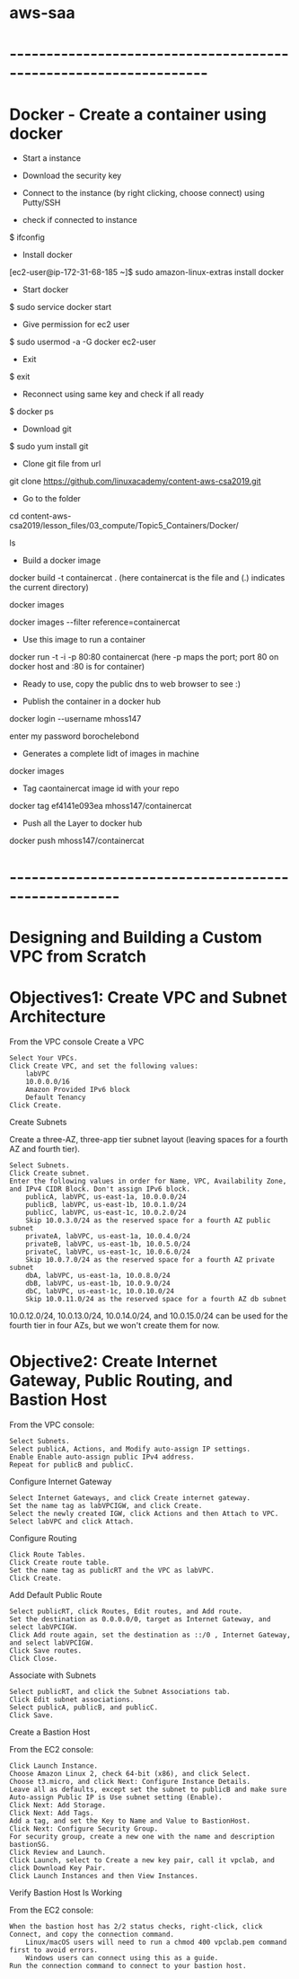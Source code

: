 # aws-saa



# -----------------------------------------------------------------

# Docker - Create a container using docker

- Start a instance

- Download the security key

- Connect to the instance (by right clicking, choose connect) using Putty/SSH


- check if connected to instance

$ ifconfig


- Install docker

[ec2-user@ip-172-31-68-185 ~]$ sudo amazon-linux-extras install docker


- Start docker

$ sudo service docker start


- Give permission for ec2 user

$ sudo usermod -a -G docker ec2-user


- Exit

$ exit


- Reconnect using same key and check if all ready 

$ docker ps


- Download git

$ sudo yum install git


- Clone git file from url

git clone https://github.com/linuxacademy/content-aws-csa2019.git


- Go to the folder

cd content-aws-csa2019/lesson_files/03_compute/Topic5_Containers/Docker/

ls



-  Build a docker image

docker build -t containercat .    (here containercat is the file and (.) indicates the current directory)

docker images

docker images --filter reference=containercat


- Use this image to run a container

docker run -t -i -p 80:80 containercat      (here -p maps the port; port 80 on docker host and :80 is for container)


- Ready to use, copy the public dns to web browser to see :)


- Publish the container in a docker hub

docker login --username mhoss147

enter my password borochelebond


- Generates a complete lidt of images in machine

docker images


- Tag caontainercat image id with your repo

docker tag ef4141e093ea mhoss147/containercat 


- Push all the Layer to docker hub

docker push mhoss147/containercat

# -----------------------------------------------------

# Designing and Building a Custom VPC from Scratch


# Objectives1: Create VPC and Subnet Architecture


From the VPC console
Create a VPC

    Select Your VPCs.
    Click Create VPC, and set the following values:
        labVPC
        10.0.0.0/16
        Amazon Provided IPv6 block
        Default Tenancy
    Click Create.

Create Subnets

Create a three-AZ, three-app tier subnet layout (leaving spaces for a fourth AZ and fourth tier).

    Select Subnets.
    Click Create subnet.
    Enter the following values in order for Name, VPC, Availability Zone, and IPv4 CIDR Block. Don't assign IPv6 block.
        publicA, labVPC, us-east-1a, 10.0.0.0/24
        publicB, labVPC, us-east-1b, 10.0.1.0/24
        publicC, labVPC, us-east-1c, 10.0.2.0/24
        Skip 10.0.3.0/24 as the reserved space for a fourth AZ public subnet
        privateA, labVPC, us-east-1a, 10.0.4.0/24
        privateB, labVPC, us-east-1b, 10.0.5.0/24
        privateC, labVPC, us-east-1c, 10.0.6.0/24
        Skip 10.0.7.0/24 as the reserved space for a fourth AZ private subnet
        dbA, labVPC, us-east-1a, 10.0.8.0/24
        dbB, labVPC, us-east-1b, 10.0.9.0/24
        dbC, labVPC, us-east-1c, 10.0.10.0/24
        Skip 10.0.11.0/24 as the reserved space for a fourth AZ db subnet

10.0.12.0/24, 10.0.13.0/24, 10.0.14.0/24, and 10.0.15.0/24 can be used for the fourth tier in four AZs, but we won't create them for now.


# Objective2: Create Internet Gateway, Public Routing, and Bastion Host


From the VPC console:

    Select Subnets.
    Select publicA, Actions, and Modify auto-assign IP settings.
    Enable Enable auto-assign public IPv4 address.
    Repeat for publicB and publicC.

Configure Internet Gateway

    Select Internet Gateways, and click Create internet gateway.
    Set the name tag as labVPCIGW, and click Create.
    Select the newly created IGW, click Actions and then Attach to VPC.
    Select labVPC and click Attach.

Configure Routing

    Click Route Tables.
    Click Create route table.
    Set the name tag as publicRT and the VPC as labVPC.
    Click Create.

Add Default Public Route

    Select publicRT, click Routes, Edit routes, and Add route.
    Set the destination as 0.0.0.0/0, target as Internet Gateway, and select labVPCIGW.
    Click Add route again, set the destination as ::/0 , Internet Gateway, and select labVPCIGW.
    Click Save routes.
    Click Close.

Associate with Subnets

    Select publicRT, and click the Subnet Associations tab.
    Click Edit subnet associations.
    Select publicA, publicB, and publicC.
    Click Save.

Create a Bastion Host

From the EC2 console:

    Click Launch Instance.
    Choose Amazon Linux 2, check 64-bit (x86), and click Select.
    Choose t3.micro, and click Next: Configure Instance Details.
    Leave all as defaults, except set the subnet to publicB and make sure Auto-assign Public IP is Use subnet setting (Enable).
    Click Next: Add Storage.
    Click Next: Add Tags.
    Add a tag, and set the Key to Name and Value to BastionHost.
    Click Next: Configure Security Group.
    For security group, create a new one with the name and description bastionSG.
    Click Review and Launch.
    Click Launch, select to Create a new key pair, call it vpclab, and click Download Key Pair.
    Click Launch Instances and then View Instances.

Verify Bastion Host Is Working

From the EC2 console:

    When the bastion host has 2/2 status checks, right-click, click Connect, and copy the connection command.
        Linux/macOS users will need to run a chmod 400 vpclab.pem command first to avoid errors.
        Windows users can connect using this as a guide.
    Run the connection command to connect to your bastion host.




























